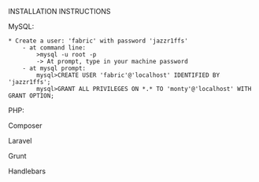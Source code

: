 INSTALLATION INSTRUCTIONS


MySQL:

	* Create a user: 'fabric' with password 'jazzr1ffs'
		- at command line:
			>mysql -u root -p
			-> At prompt, type in your machine password
		- at mysql prompt:
			mysql>CREATE USER 'fabric'@'localhost' IDENTIFIED BY 'jazzr1ffs';
			mysql>GRANT ALL PRIVILEGES ON *.* TO 'monty'@'localhost' WITH GRANT OPTION;


PHP:


Composer


Laravel


Grunt


Handlebars
